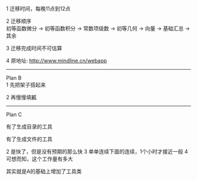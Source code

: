 1 迁移时间，每晚11点到12点  
  
2 迁移顺序  
初等函数微分 $\to$ 初等函数积分 $\to$ 常数项级数 $\to$ 初等几何 $\to$ 向量 $\to$ 基础汇总 $\to$ 其余  
  
3 迁移完成时间不可估算  
  
4 原地址: http://www.mindline.cn/webapp  
  
---  
  
Plan B  
1 先把架子搭起来  
  
2 再慢慢填瓤  

---

Plan C

有了生成目录的工具

有了生成文件的工具

2 是快了，但是没有预期的那么快
3 单单连续下面的连续，1个小时才接近一般
4 可想而知，这个工作量有多大

其实就是A的基础上增加了工具类
